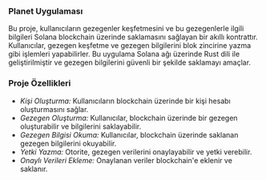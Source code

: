 ### Planet Uygulaması

Bu proje, kullanıcıların gezegenler keşfetmesini ve bu gezegenlerle ilgili bilgileri Solana blockchain üzerinde saklamasını sağlayan bir akıllı kontrattır. Kullanıcılar, gezegen keşfetme ve gezegen bilgilerini blok zincirine yazma gibi işlemleri yapabilirler. Bu uygulama Solana ağı üzerinde Rust dili ile geliştirilmiştir ve gezegen bilgilerini güvenli bir şekilde saklamayı amaçlar.

### Proje Özellikleri
- *Kişi Oluşturma:* Kullanıcıların blockchain üzerinde bir kişi hesabı oluşturmasını sağlar.
- *Gezegen Oluşturma:* Kullanıcılar, blockchain üzerinde bir gezegen oluşturabilir ve bilgilerini saklayabilir.
- *Gezegen Bilgisi Okuma:* Kullanıcılar, blockchain üzerinde saklanan gezegen bilgilerini okuyabilir.
- *Yetki Yazma:* Otorite, gezegen verilerini onaylayabilir ve yetki verebilir.
- *Onaylı Verileri Ekleme:* Onaylanan veriler blockchain'e eklenir ve saklanır.
